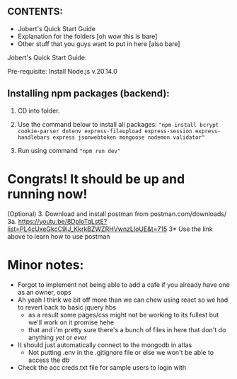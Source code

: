 ## CONTENTS:
- Jobert's Quick Start Guide
- Explanation for the folders [oh wow this is bare]
- Other stuff that you guys want to put in here [also bare]

Jobert's Quick Start Guide:

Pre-requisite: Install Node.js v.20.14.0

## Installing npm packages (backend):

1. CD into folder. 

2. Use the command below to install all packages:
   ``` "npm install bcrypt cookie-parser dotenv express-fileupload express-session express-handlebars express jsonwebtoken mongoose nodemon validator" ```

3. Run using command
   ``` "npm run dev" ```

# Congrats! It should be up and running now!


(Optional)
3. Download and install postman from postman.com/downloads/
    3a. https://youtu.be/8DploTqLstE?list=PL4cUxeGkcC9iJ_KkrkBZWZRHVwnzLIoUE&t=715
    3* Use the link above to learn how to use postman

# Minor notes:
- Forgot to implement not being able to add a cafe if you already have one as an owner, oops
- Ah yeah I think we bit off more than we can chew using react so we had to revert back to basic jquery hbs
    - as a result some pages/css might not be working to its fullest but we'll work on it promise hehe
    - that and i'm pretty sure there's a bunch of files in here that don't do anything *yet* or *ever*
- It should just automatically connect to the mongodb in atlas
    - Not putting .env in the .gitignore file or else we won't be able to access the db
- Check the acc creds.txt file for sample users to login with
